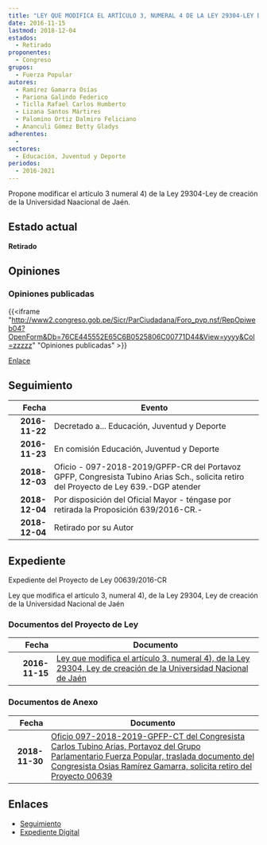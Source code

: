 ```yaml
---
title: "LEY QUE MODIFICA EL ARTÍCULO 3, NUMERAL 4 DE LA LEY 29304-LEY DE CREACIÓN DE LA UNIVERSIDAD NACIONAL DE JAÉN"
date: 2016-11-15
lastmod: 2018-12-04
estados: 
  - Retirado
proponentes: 
  - Congreso
grupos: 
  - Fuerza Popular
autores: 
  - Ramírez Gamarra Osías
  - Pariona Galindo Federico
  - Ticlla Rafael Carlos Humberto
  - Lizana Santos Mártires
  - Palomino Ortiz Dalmiro Feliciano
  - Ananculi Gómez Betty Gladys
adherentes: 
  - 
sectores: 
  - Educación, Juventud y Deporte
periodos: 
  - 2016-2021
---
```


Propone modificar el artículo 3 numeral 4) de la Ley 29304-Ley de creación de la Universidad Naacional de Jaén.


## Estado actual

**Retirado**

## Opiniones

### Opiniones publicadas

{{<iframe "http://www2.congreso.gob.pe/Sicr/ParCiudadana/Foro_pvp.nsf/RepOpiweb04?OpenForm&Db=76CE445552E65C6B0525806C00771D44&View=yyyy&Col=zzzzz" "Opiniones publicadas" >}}

[Enlace](http://www2.congreso.gob.pe/Sicr/ParCiudadana/Foro_pvp.nsf/RepOpiweb04?OpenForm&Db=76CE445552E65C6B0525806C00771D44&View=yyyy&Col=zzzzz)

## Seguimiento

| Fecha | Evento |
|------:|--------|
| **2016-11-22** | Decretado a... Educación, Juventud y Deporte|
| **2016-11-23** | En comisión Educación, Juventud y Deporte|
| **2018-12-03** | Oficio - 097-2018-2019/GPFP-CR del Portavoz GPFP, Congresista Tubino Arias Sch., solicita retiro del Proyecto de Ley 639.-DGP atender|
| **2018-12-04** | Por disposición del Oficial Mayor - téngase por retirada la Proposición 639/2016-CR.-|
| **2018-12-04** | Retirado por su Autor|


## Expediente

Expediente del Proyecto de Ley 00639/2016-CR

Ley que modifica el artículo 3, numeral 4), de la Ley 29304, Ley de creación de la Universidad Nacional de Jaén


### Documentos del Proyecto de Ley

| Fecha | Documento |
|------:|--------|
| **2016-11-15** | [Ley que modifica el artículo 3, numeral 4), de la Ley 29304, Ley de creación de la Universidad Nacional de Jaén](http://www.leyes.congreso.gob.pe/Documentos/2016_2021/Proyectos_de_Ley_y_de_Resoluciones_Legislativas/PL0063920161115..pdf) |

### Documentos de Anexo

| Fecha | Documento |
|------:|--------|
| **2018-11-30** | [Oficio 097-2018-2019-GPFP-CT del Congresista Carlos Tubino Arias, Portavoz del Grupo Parlamentario Fuerza Popular, traslada documento del Congresista Osias Ramírez Gamarra, solicita retiro del Proyecto 00639](http://www.leyes.congreso.gob.pe/Documentos/2016_2021/Oficios/Congresistas/OFICIO-097-2018-2019-GPFP-CT.pdf) |

## Enlaces 

- [Seguimiento](http://www2.congreso.gob.pe/Sicr/TraDocEstProc/CLProLey2016.nsf/f7fff46988ca05b1052578e100829cc7/3487f2bd433095aa0525806c00804539?OpenDocument)
- [Expediente Digital](http://www2.congreso.gob.pehttp://www2.congreso.gob.pe/Sicr/TraDocEstProc/CLProLey2016.nsf/f7fff46988ca05b1052578e100829cc7/3487f2bd433095aa0525806c00804539?OpenDocument&Click=05257FB7005EB655.eb71d0cf91d8294e05256cdf006b5706/$Body/0.1C6C)
